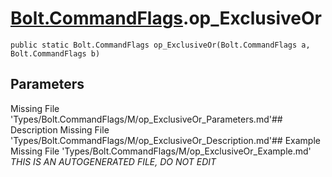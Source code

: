 # [Bolt.CommandFlags](Types/Bolt.CommandFlags.md).op_ExclusiveOr
`public static Bolt.CommandFlags op_ExclusiveOr(Bolt.CommandFlags a, Bolt.CommandFlags b)`
## Parameters
Missing File 'Types/Bolt.CommandFlags/M/op_ExclusiveOr_Parameters.md'## Description
Missing File 'Types/Bolt.CommandFlags/M/op_ExclusiveOr_Description.md'## Example
Missing File 'Types/Bolt.CommandFlags/M/op_ExclusiveOr_Example.md'
*THIS IS AN AUTOGENERATED FILE, DO NOT EDIT*
